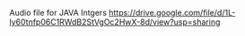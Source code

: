Audio file for JAVA Intgers
https://drive.google.com/file/d/1L-ly60tnfp06C1RWdB2StVgOc2HwX-8d/view?usp=sharing
